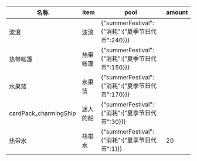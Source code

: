 | 名称  | item | pool | amount |
| --- | ---- | ---- | ------ |
| 波浪 | 波浪 | {"summerFestival":{"消耗":{"夏季节日代币":240}}} |  |
| 热带帐篷 | 热带帐篷 | {"summerFestival":{"消耗":{"夏季节日代币":150}}} |  |
| 水果篮 | 水果篮 | {"summerFestival":{"消耗":{"夏季节日代币":170}}} |  |
| cardPack_charmingShip | 迷人的船 | {"summerFestival":{"消耗":{"夏季节日代币":30}}} |  |
| 热带水 | 热带水 | {"summerFestival":{"消耗":{"夏季节日代币":1}}} | 20 |
